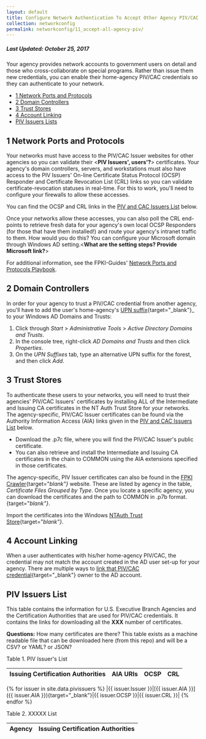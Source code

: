 ```yaml
---
layout: default
title: Configure Network Authentication To Accept Other Agency PIV/CAC Cards
collection: networkconfig
permalink: networkconfig/11_accept-all-agency-piv/
---
```


##### Last Updated: October 25, 2017

Your agency provides network accounts to government users on detail and those who cross-collaborate on special programs. Rather than issue them new credentials, you can enable their home-agency PIV/CAC credentials so they can authenticate to your network.

* [1 Network Ports and Protocols](#1-network-ports-and-protocols)
* [2 Domain Controllers](#2-domain-controllers)
* [3 Trust Stores](#3-trust-stores)
* [4 Account Linking](#4-account-linking)
* [PIV Issuers Lists](#piv-issuers-lists)

## 1 Network Ports and Protocols

Your networks must have access to the PIV/CAC Issuer websites for other agencies so you can validate their <**PIV Issuers', users'?**> certificates. Your agency's domain controllers, servers, and workstations must also have access to the PIV Issuers' On-line Certificate Status Protocol (OCSP) Responder and Certificate Revocation List (CRL) links so you can validate certificate-revocation statuses in real-time. For this to work, you'll need to configure your firewalls to allow these accesses. 

You can find the OCSP and CRL links in the [PIV and CAC Issuers List](#piv-and-cac-issuers-list) below.

Once your networks allow these accesses, you can also poll the CRL end-points to retrieve fresh data for your agency's own local OCSP Responders (for those that have them installed!) and route your agency's intranet traffic to them. How would you do this? You can configure your Microsoft domain through Windows AD setting.<**What are the setting steps? Provide Microsoft link?**>

For additional information, see the FPKI-Guides' [Network Ports and Protocols Playbook]({{site.baseurl}}/networkconfig/ports/#network-ports-and-protocols).<!--Does it make sense to include links like this for additional information?-->

## 2 Domain Controllers

In order for your agency to trust a PIV/CAC credential from another agency, you'll have to add the user's home-agency's [UPN suffix](https://technet.microsoft.com/en-us/library/cc772007(v=ws.11).aspx){target="_blank"}_ to your Windows AD Domains and Trusts:

1. Click through _Start_ &gt; _Administrative Tools_ &gt; _Active Directory Domains and Trusts_.
2. In the console tree, right-click _AD Domains and Trusts_ and then click _Properties_.
3. On the _UPN Suffixes_ tab, type an alternative UPN suffix for the forest, and then click _Add_.

## 3 Trust Stores

To authenticate these users to your networks, you will need to trust their agencies' PIV/CAC Issuers' certificates by installing ALL of the Intermediate and Issuing CA certificates in the NT Auth Trust Store for your networks. The agency-specific, PIV/CAC Issuer certificates can be found via the Authority Information Access (AIA) links given in the [PIV and CAC Issuers List](#piv-and-cac-issuers-list) below. 

* Download the .p7c file, where you will find the PIV/CAC Issuer's public certificate. 
* You can also retrieve and install the Intermediate and Issuing CA certificates in the chain to COMMON using the AIA extensions <!--Links?--->specified in those certificates.<!--"Those certificates" refers to which certificates?-->

The agency-specific, PIV Issuer certificates can also be found in the [FPKI Crawler](https://fpki-graph.fpki-lab.gov/crawler/){target="_blank"}_ website. These are listed by agency in the table, _Certificate Files Grouped by Type_. Once you locate a specific agency, you can download the certificates and the path to COMMON in .p7b format.
{target="_blank"}_.

Import the certificates into the Windows [NTAuth Trust Store](https://piv.idmanagement.gov/networkconfig/trustedroots/){target="_blank"}_.

## 4 Account Linking

When a user authenticates with his/her home-agency PIV/CAC, the credential may not match the account created in the AD user set-up for your agency. There are multiple ways to [link that PIV/CAC credential](https://piv.idmanagement.gov/networkconfig/accounts/){target="_blank"} owner to the AD account.<!--Why would it not match the account created in AD user set-up?-->

## PIV Issuers List

This table contains the information for U.S. Executive Branch Agencies and the Certification Authorities that are used for PIV/CAC credentials. It contains the links for downloading all the **XXX** number of certificates. 

**Questions:** How many certificates are there? This table exists as a machine readable file that can be downloaded here (from this repo) and will be a CSV? or YAML? or JSON?

Table 1. PIV Issuer's List

| Issuing Certification Authorities | AIA URIs | OCSP  | CRL |
|------|-------|-------|------
{% for issuer in site.data.pivissuers %}
|{{ issuer.Issuer }}|[{{ issuer.AIA }}]({{ issuer.AIA }}){target="_blank"}|{{ issuer.OCSP }}|{{ issuer.CRL }}|
{% endfor %}

Table 2. XXXXX List

| Agency | Issuing Certification Authorities |
|------|-------------|



